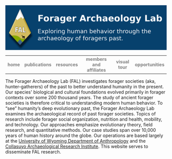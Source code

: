 <html>
  <body>
    <img src="FAL_banner.png" alt="FAL banner">
    <p><table width="100%" border="0" align="center">
      <tr>
        <td align="center"><a href=README.md style="text-decoration:none; font-weight:bold; color:gray">home</a></td>
        <td align="center"><a href="publications.md" style="text-decoration:none; font-weight:bold; color:gray">publications</a></td>
        <td align="center"><a href="=resources.html" style="text-decoration:none; font-weight:bold; color:gray">resources</a></td>
        <td align="center"><a href="affiliates.md" style="text-decoration:none; font-weight:bold; color:gray">members and affiliates</a></td>
        <td align="center"><a href="visuals.md" style="text-decoration:none; font-weight:bold; color:gray">visual tour</a></td>
        <td align="center"><a href="opportunities.md" style="text-decoration:none; font-weight:bold; color:gray">opportunities</a></td>
      </tr>
    </table></p>
  <p>The Forager Archaeology Lab (FAL) investigates forager societies (aka, hunter-gatherers) of the past to better understand humanity in the present. Our species' biological and cultural foundations evolved primarily in forager contexts over some 200 thousand years. The study of ancient forager societies is therefore critical to understanding modern human behavior. To “see” humanity’s deep evolutionary past, the Forager Archaeology Lab examines the archaeological record of past forager societies. Topics of research include forager social organization, nutrition and health, mobility, and technology. Our approaches emphasize evolutionary theory, field research, and quantitative methods. Our case studies span over 10,000 years of human history around the globe. Our operations are based largely at the <a href="https://www.uwyo.edu/anthropology/" target="_blank">University of Wyoming Department of Anthropology</a> and the <a href="https://www.cariperu.org/" target="_blank">Collasuyo Archaeological Research Institute</a>. This website serves to disseminate FAL research.
  </p>
  </body>
</html>
